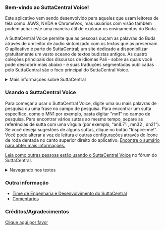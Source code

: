 ### Bem-vindo ao SuttaCentral Voice!

Este aplicativo vem sendo desenvolvido para aqueles que usam leitores de tela como JAWS, NVDA e ChromeVox, mas usuários com visão também podem achar este uma maneira útil de explorar os ensinamentos do Buda.

A SuttaCentral Voice permite que as pessoas ouçam as palavras do Buda através de um leitor de áudio sintonizado com os textos que as preservam. O aplicativo é parte do SuttaCentral; um site dedicado a disponibilizar gratuitamente um vasto oceano de textos budistas antigos. As quatro coleções principais dos discursos de idiomas Pali - sobre as quais você pode descobrir mais abaixo - e suas traduções segmentadas publicadas pelo SuttaCentral são o foco principal do SuttaCentral Voice.

<details>
<summary>Mais informações sobre SuttaCentral</summary>

* <a href="https://suttacentral.net/introduction" target="_blank">Introduction to SuttaCentral</a> 
* <a href="https://suttacentral.net/methodology" target="_blank">SuttaCentral's methodology</a>
* <a href="https://suttacentral.net/numbering" target="_blank">SuttaCentral's numbering system</a>
* <a href="https://suttacentral.net/abbreviations" target="_blank">Abbreviations used on SuttaCentral</a>
* <a href="https://suttacentral.net/acknowledgments" target="_blank">Acknowledgments</a>

</details>

### Usando o SuttaCentral Voice

Para começar a usar o SuttaCentral Voice, digite uma ou mais palavras de pesquisa ou uma frase no campo de pesquisa. Para encontrar um sutta específico, como o MN1 por exemplo, basta digitar "mn1" no campo de pesquisa. Para encontrar vários suttas ao mesmo tempo, separe as referências de sutta com uma vírgula (por exemplo, “an8.71 <span aria-label="comma"> </span><span aria-hidden="true">,</span> mn32 <span aria-label="comma"> </span><span aria-hidden="true">,</span> dn21”). Se você deseja sugestões de alguns suttas, clique no botão "Inspire-me!". Você pode alterar a voz de leitura e outras configurações através do ícone de roda dentada no canto superior direito do aplicativo. <a href="/sc-voice/pt/%C3%8Dndice-e-conte%C3%BAdo" target="_blank">Encontre o sumário para obter mais informações.</a>

<a href="https://discourse.suttacentral.net/t/how-do-you-use-suttacentral-voice/12384" target="_blank">Leia como outras pessoas estão usando o SuttaCentral Voice</a> no fórum do SuttaCentral.

<details>
<summary>Navegando nos textos</summary>

Você pode ler introduções gerais às duas seções do cânone de Pali que registram os ensinamentos de Buda no SuttaCentral:

* <a href="https://suttacentral.net/discourses" target="_blank">Introduction to the Discourses</a>
* <a href="https://suttacentral.net/vinaya" target="_blank">Introduction to the Vinaya (Monastic Code)</a>

O SuttaCentral também publicou guias avançados para os suttas Pali que exploram seus detalhes e sutilezas em profundidade:

* <a href="https://suttacentral.net/general-guide-sujato" target="_blank">A Reader’s Guide to the Pali Suttas</a>
* <a href="https://suttacentral.net/dn-guide-sujato" target="_blank">The Long Discourses: Dhamma as literature and compilation</a>
* <a href="https://suttacentral.net/mn-guide-sujato" target="_blank">The Middle Discourses: conversations on matters of deep truth</a>
* <a href="https://suttacentral.net/sn-guide-sujato" target="_blank">The Linked Discourses: the blueprint for Buddhist philosophy</a>
* <a href="https://suttacentral.net/an-guide-sujato" target="_blank">The Numbered Discourses: things that are useful every day</a>

Os seguintes índices e lista de termos também podem ajudá-lo a encontrar o que procura:

* <a href="https://suttacentral.net/subjects" target="_blank">Index of Subjects</a>
* <a href="https://suttacentral.net/similes" target="_blank">Index of Similes</a>
* <a href="https://suttacentral.net/names" target="_blank">Index of Names</a>
* <a href="https://suttacentral.net/terminology" target="_blank">Basic Pali Terminology</a>

</details>

### Outra informação
* <a href="/sc-voice/en/400-other">Time de Engenharia e Desenvolvimento do SuttaCentral</a>
* <a href="https://discourse.suttacentral.net/tags/sc-voice" target="_blank">Comentários</a>

### Créditos/Agradecimentos
[Clique aqui por favor](/sc-voice/en/401-acknowledgements)
